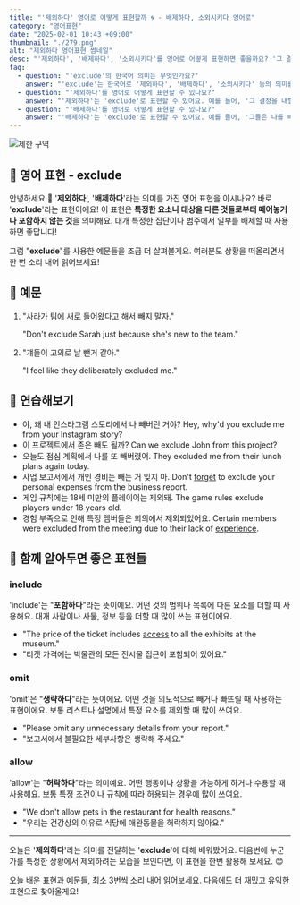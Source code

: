 ```yaml
---
title: "'제외하다' 영어로 어떻게 표현할까 🌀 - 배제하다, 소외시키다 영어로"
category: "영어표현"
date: "2025-02-01 10:43 +09:00"
thumbnail: "./279.png"
alt: "제외하다 영어표현 썸네일"
desc: "'제외하다', '배제하다', '소외시키다'를 영어로 어떻게 표현하면 좋을까요? '그 결정을 내릴 때 다른 사람들을 제외했어.', '그들은 나를 배제하고 회의에 갔어.' 등을 영어로 표현하는 법을 배워봅시다. 다양한 예문을 통해서 연습하고 본인의 표현으로 만들어 보세요."
faq:
  - question: "'exclude'의 한국어 의미는 무엇인가요?"
    answer: "'exclude'는 한국어로 '제외하다', '배제하다', '소외시키다' 등의 의미를 가지고 있어요."
  - question: "'제외하다'를 영어로 어떻게 표현할 수 있나요?"
    answer: "'제외하다'는 'exclude'로 표현할 수 있어요. 예를 들어, '그 결정을 내릴 때 다른 사람들을 제외했어'는 'They excluded others when making that decision'로 말할 수 있어요."
  - question: "'배제하다'를 영어로 어떻게 표현할 수 있나요?"
    answer: "'배제하다'는 'exclude'로 표현할 수 있어요. 예를 들어, '그들은 나를 배제하고 회의에 갔어'는 'They excluded me from the meeting'으로 표현할 수 있어요."
---
```


![제한 구역](./279-1.jpg)

## 🌟 영어 표현 - exclude

안녕하세요 👋 '**제외하다**', '**배제하다**'라는 의미를 가진 영어 표현을 아시나요? 바로 '**exclude**'라는 표현이에요! 이 표현은 **특정한 요소나 대상을 다른 것들로부터 떼어놓거나 포함하지 않는 것**을 의미해요. 대개 특정한 집단이나 범주에서 일부를 배제할 때 사용하면 좋답니다!

그럼 "**exclude**"를 사용한 예문들을 조금 더 살펴볼게요. 여러분도 상황을 떠올리면서 한 번 소리 내어 읽어보세요!

## 📖 예문

1. "사라가 팀에 새로 들어왔다고 해서 빼지 말자."

   "Don't exclude Sarah just because she's new to the team."

2. "걔들이 고의로 날 뺀거 같아."

   "I feel like they deliberately excluded me."

## 💬 연습해보기

<ul data-interactive-list>
  <li data-interactive-item>
    <span data-toggler>야, 왜 내 인스타그램 스토리에서 나 빼버린 거야?</span>
    <span data-answer>Hey, why'd you exclude me from your Instagram story?</span>
  </li>
  <li data-interactive-item>
    <span data-toggler>이 프로젝트에서 존은 빼도 될까?</span>
    <span data-answer>Can we exclude John from this project?</span>
  </li>
  <li data-interactive-item>
    <span data-toggler>오늘도 점심 계획에서 나를 또 빼버렸어.</span>
    <span data-answer>They excluded me from their lunch plans again today.</span>
  </li>
  <li data-interactive-item>
    <span data-toggler>사업 보고서에서 개인 경비는 빼는 거 잊지 마.</span>
    <span data-answer>Don't <a href="/blog/in-english/023.forget/">forget</a> to exclude your personal expenses from the business report.</span>
  </li>
  <li data-interactive-item>
    <span data-toggler>게임 규칙에는 18세 미만의 플레이어는 제외돼.</span>
    <span data-answer>The game rules exclude players under 18 years old.</span>
  </li>
  <li data-interactive-item>
    <span data-toggler>경험 부족으로 인해 특정 멤버들은 회의에서 제외되었어요.</span>
    <span data-answer>Certain members were excluded from the meeting due to their lack of <a href="/blog/in-english/415.experience/">experience</a>.</span>
  </li>
</ul>

## 🤝 함께 알아두면 좋은 표현들

### include

'include'는 "**포함하다**"라는 뜻이에요. 어떤 것의 범위나 목록에 다른 요소를 더할 때 사용해요. 대개 사람이나 사물, 정보 등을 더할 때 많이 쓰는 표현이에요.

- "The price of the ticket includes [access](/blog/vocab-1/041.access/) to all the exhibits at the museum."
- "티켓 가격에는 박물관의 모든 전시물 접근이 포함되어 있어요."

### omit

'omit'은 "**생략하다**"라는 뜻이에요. 어떤 것을 의도적으로 빼거나 빠뜨릴 때 사용하는 표현이에요. 보통 리스트나 설명에서 특정 요소를 제외할 때 많이 쓰여요.

- "Please omit any unnecessary details from your report."
- "보고서에서 불필요한 세부사항은 생략해 주세요."

### allow

'allow'는 "**허락하다**"라는 의미예요. 어떤 행동이나 상황을 가능하게 하거나 수용할 때 사용해요. 보통 특정 조건이나 규칙에 따라 허용되는 경우에 많이 쓰여요.

- "We don't allow pets in the restaurant for health reasons."
- "우리는 건강상의 이유로 식당에 애완동물을 허락하지 않아요."

---

오늘은 '**제외하다**'라는 의미를 전달하는 '**exclude**'에 대해 배워봤어요. 다음번에 누군가를 특정한 상황에서 제외하려는 모습을 보인다면, 이 표현을 한번 활용해 보세요. 😊

오늘 배운 표현과 예문들, 최소 3번씩 소리 내어 읽어보세요. 다음에도 더 재밌고 유익한 표현으로 찾아올게요!
